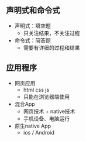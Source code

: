 ## 声明式和命令式
* 声明式：填空题
  * 只关注结果，不关注过程
* 命令式：简答题
  * 需要有详细的过程和结果
## 应用程序
* 网页应用
  * html css js
  * 只能在浏览器端使用
* 混合App
  * 网页技术 + native技术
  * 手机设备、电脑运行
* 原生native App  
  * ios / Android 